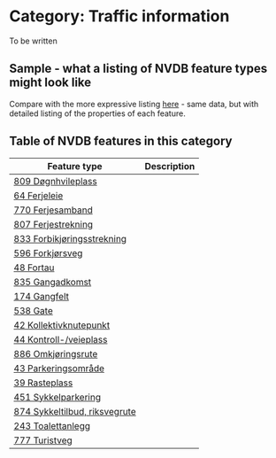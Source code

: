 # Category:  Traffic information


To be written 

## Sample - what a listing of NVDB feature types might look like 

Compare with the more expressive listing [here](los1.md) - same data, but with detailed listing of the properties of each feature. 


## Table of NVDB features in this category 


| Feature type |  Description | 
|---|---|
| [809 Døgnhvileplass](https://datakatalogen.vegdata.no/809) | |
| [64 Ferjeleie](https://datakatalogen.vegdata.no/64) | |
| [770 Ferjesamband](https://datakatalogen.vegdata.no/770) | |
| [807 Ferjestrekning](https://datakatalogen.vegdata.no/807) | |
| [833 Forbikjøringsstrekning](https://datakatalogen.vegdata.no/833) | |
| [596 Forkjørsveg](https://datakatalogen.vegdata.no/596) | |
| [48 Fortau](https://datakatalogen.vegdata.no/48) | |
| [835 Gangadkomst](https://datakatalogen.vegdata.no/835) | |
| [174 Gangfelt](https://datakatalogen.vegdata.no/174) | |
| [538 Gate](https://datakatalogen.vegdata.no/538) | |
| [42 Kollektivknutepunkt](https://datakatalogen.vegdata.no/42) | |
| [44 Kontroll-/veieplass](https://datakatalogen.vegdata.no/44) | |
| [886 Omkjøringsrute](https://datakatalogen.vegdata.no/886) | |
| [43 Parkeringsområde](https://datakatalogen.vegdata.no/43) | |
| [39 Rasteplass](https://datakatalogen.vegdata.no/39) | |
| [451 Sykkelparkering](https://datakatalogen.vegdata.no/451) | |
| [874 Sykkeltilbud, riksvegrute](https://datakatalogen.vegdata.no/874) | |
| [243 Toalettanlegg](https://datakatalogen.vegdata.no/243) | |
| [777 Turistveg](https://datakatalogen.vegdata.no/777) | |
